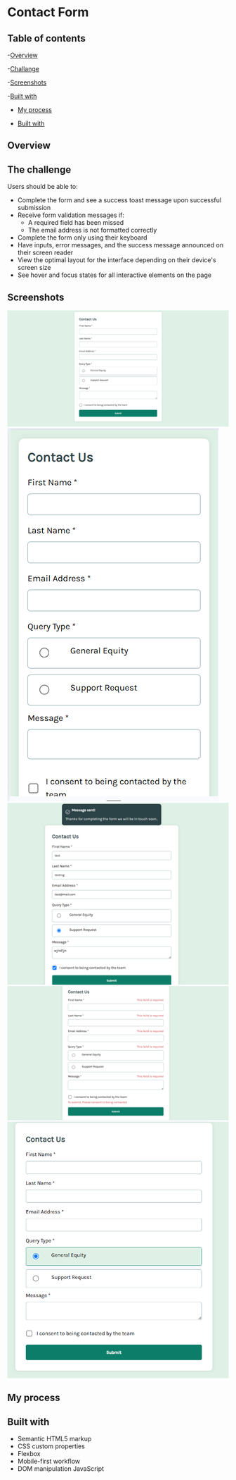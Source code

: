 # Contact Form 

## Table of contents

-[Overview](#overview)

-[Challange](#challenge)

-[Screenshots](#screenshot)

-[Built with](#built-with)

- [My process](#my-process)

- [Built with](#built-with)

## Overview

## The challenge

Users should be able to:

- Complete the form and see a success toast message upon successful submission
- Receive form validation messages if:
  - A required field has been missed
  - The email address is not formatted correctly
- Complete the form only using their keyboard
- Have inputs, error messages, and the success message announced on their screen reader
- View the optimal layout for the interface depending on their device's screen size
- See hover and focus states for all interactive elements on the page

## Screenshots
![Desktop](Desktop.png)
![Mobile](Mobile.png)
![Success state](success-screeshot.png)
![Error state](error-state.png)
![Focus state](focus-state.png)

## My process

## Built with

- Semantic HTML5 markup
- CSS custom properties
- Flexbox
- Mobile-first workflow
- DOM manipulation JavaScript

